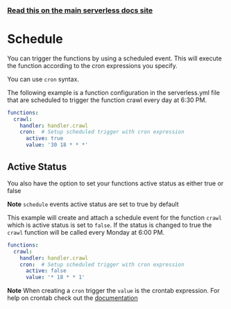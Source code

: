 <!--
title: Serverless Framework - Spotinst Functions Events - Scheduled & Recurring
menuText: Schedule
menuOrder: 4
description: Setting up Scheduled, Recurring, CRON Task Events with Spotinst Functions via the Serverless Framework
layout: Doc
-->

<!-- DOCS-SITE-LINK:START automatically generated  -->
### [Read this on the main serverless docs site](https://www.serverless.com/framework/docs/providers/spotinst/events/schedule)
<!-- DOCS-SITE-LINK:END -->

# Schedule

You can trigger the functions by using a scheduled event. This will execute the function according to the cron expressions you specify.

You can use `cron` syntax.

The following example is a function configuration in the serverless.yml file that are scheduled to trigger the function crawl every day at 6:30 PM.

```yml
functions:
  crawl:
    handler: handler.crawl
    cron:  # Setup scheduled trigger with cron expression
      active: true
      value: '30 18 * * *'
```


## Active Status

You also have the option to set your functions active status as either true or false

**Note** `schedule` events active status are set to true by default

This example will create and attach a schedule event for the function `crawl` which is active status is set to `false`. If the status is changed to true the `crawl` function will be called every Monday at 6:00 PM.

```yml
functions:
  crawl:
    handler: handler.crawl
    cron:  # Setup scheduled trigger with cron expression
      active: false
      value: '* 18 * * 1'

```

**Note** When creating a `cron` trigger the `value` is the crontab expression. For help on crontab check out the [documentation](http://www.adminschoice.com/crontab-quick-reference)
